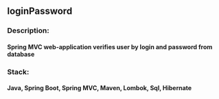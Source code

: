 ## loginPassword

### Description:

#### Spring MVC web-application verifies user by login and password from database

### Stack:

#### Java, Spring Boot, Spring MVC, Maven, Lombok, Sql, Hibernate 
